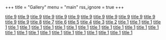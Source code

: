 +++
title = "Gallery"
menu = "main"
rss_ignore = true
+++

<head>
    <meta name="viewport" content="user-scalable=no, width=device-width, initial-scale=1, maximum-scale=1">
    <script type="text/javascript" src="https://cdn.jsdelivr.net/npm/jquery@3.3.1/dist/jquery.min.js"></script>
    <link href="https://cdn.jsdelivr.net/npm/nanogallery2@3/dist/css/nanogallery2.min.css" rel="stylesheet"
        type="text/css">
    <script type="text/javascript"
        src="https://cdn.jsdelivr.net/npm/nanogallery2@3/dist/jquery.nanogallery2.min.js"></script>
</head>

<div id="nanogallery2"
    data-nanogallery2 = '{ 
      "thumbnailWidth":   "auto",
  	  "thumbnailHeight":  400,
      "thumbnailLabel":     { "display": false },
     "galleryMosaic" :   [
          { "c": 1, "r": 1, "w": 2, "h": 2 },
          { "c": 3, "r": 1, "w": 1, "h": 1 },
          { "c": 3, "r": 2, "w": 1, "h": 1 },
          { "c": 1, "r": 3, "w": 1, "h": 1 },
          { "c": 3, "r": 3, "w": 2, "h": 1 }
      ],
      "thumbnailDisplayOutsideScreen": false,
      "thumbnailBorderHorizontal": 0,
      "thumbnailBorderVertical": 0,
      "slideshowDelay": 500,
      "imageTransition": "swipe2"
    }'
  >
      <a href="/images/gallery/2023/36.jpg.webp" data-ngthumb="/images/gallery/thumb/2023/36.jpg.webp">title 9</a>
      <a href="/images/gallery/2023/35.jpg.webp" data-ngthumb="/images/gallery/thumb/2023/35.jpg.webp">title 9</a>
      <a href="/images/gallery/2023/34.jpg.webp" data-ngthumb="/images/gallery/thumb/2023/34.jpg.webp">title 9</a>
      <a href="/images/gallery/2023/33.jpg.webp" data-ngthumb="/images/gallery/thumb/2023/33.jpg.webp">title 9</a>
      <a href="/images/gallery/2023/32.jpg.webp" data-ngthumb="/images/gallery/thumb/2023/32.jpg.webp">title 9</a>
      <a href="/images/gallery/2023/31.jpg.webp" data-ngthumb="/images/gallery/thumb/2023/31.jpg.webp">title 9</a>
      <a href="/images/gallery/2023/30.jpg.webp" data-ngthumb="/images/gallery/thumb/2023/30.jpg.webp">title 9</a>
      <a href="/images/gallery/2023/29.jpg.webp" data-ngthumb="/images/gallery/thumb/2023/29.jpg.webp">title 9</a>
      <a href="/images/gallery/2023/28.jpg.webp" data-ngthumb="/images/gallery/thumb/2023/28.jpg.webp">title 9</a>
      <a href="/images/gallery/2023/27.jpg.webp" data-ngthumb="/images/gallery/thumb/2023/27.jpg.webp">title 9</a>
      <a href="/images/gallery/2023/26.jpg.webp" data-ngthumb="/images/gallery/thumb/2023/26.jpg.webp">title 9</a>
      <a href="/images/gallery/2023/24.jpg.webp" data-ngthumb="/images/gallery/thumb/2023/24.jpg.webp">title 9</a>
      <a href="/images/gallery/2023/25.jpg.webp" data-ngthumb="/images/gallery/thumb/2023/25.jpg.webp">title 9</a>
      <a href="/images/gallery/2023/9.jpg.webp" data-ngthumb="/images/gallery/thumb/2023/9.jpg.webp">title 9</a>
      <a href="/images/gallery/2023/8.jpg.webp" data-ngthumb="/images/gallery/thumb/2023/8.jpg.webp">title 8</a>
      <a href="/images/gallery/2023/7.jpg.webp" data-ngthumb="/images/gallery/thumb/2023/7.jpg.webp">title 7</a>
      <a href="/images/gallery/2023/6.jpg.webp" data-ngthumb="/images/gallery/thumb/2023/6.jpg.webp">title 6</a>
      <a href="/images/gallery/2023/5.jpg.webp" data-ngthumb="/images/gallery/thumb/2023/5.jpg.webp">title 5</a>
      <a href="/images/gallery/2023/4.jpg.webp" data-ngthumb="/images/gallery/thumb/2023/4.jpg.webp">title 4</a>
      <a href="/images/gallery/2023/3.jpg.webp" data-ngthumb="/images/gallery/thumb/2023/3.jpg.webp">title 3</a>
      <a href="/images/gallery/2023/2.jpg.webp" data-ngthumb="/images/gallery/thumb/2023/2.jpg.webp">title 2</a>
      <a href="/images/gallery/2023/1.jpg.webp" data-ngthumb="/images/gallery/thumb/2023/1.jpg.webp">title 1</a>
      <a href="/images/gallery/2023/10.jpg.webp" data-ngthumb="/images/gallery/thumb/2023/10.jpg.webp">title 1</a>
      <a href="/images/gallery/2023/11.jpg.webp" data-ngthumb="/images/gallery/thumb/2023/11.jpg.webp">title 1</a>
      <a href="/images/gallery/2023/12.jpg.webp" data-ngthumb="/images/gallery/thumb/2023/12.jpg.webp">title 1</a>
      <a href="/images/gallery/2023/13.jpg.webp" data-ngthumb="/images/gallery/thumb/2023/13.jpg.webp">title 1</a>
      <a href="/images/gallery/2023/14.jpg.webp" data-ngthumb="/images/gallery/thumb/2023/14.jpg.webp">title 1</a>
      <a href="/images/gallery/2023/15.jpg.webp" data-ngthumb="/images/gallery/thumb/2023/15.jpg.webp">title 1</a>
      <a href="/images/gallery/2023/16.jpg.webp" data-ngthumb="/images/gallery/thumb/2023/16.jpg.webp">title 1</a>
      <a href="/images/gallery/2023/17.jpg.webp" data-ngthumb="/images/gallery/thumb/2023/17.jpg.webp">title 1</a>
      <a href="/images/gallery/2023/18.jpg.webp" data-ngthumb="/images/gallery/thumb/2023/18.jpg.webp">title 1</a>
      <a href="/images/gallery/2023/19.jpg.webp" data-ngthumb="/images/gallery/thumb/2023/19.jpg.webp">title 1</a>
      <a href="/images/gallery/2023/20.jpg.webp" data-ngthumb="/images/gallery/thumb/2023/20.jpg.webp">title 1</a>
      <a href="/images/gallery/2023/21.jpg.webp" data-ngthumb="/images/gallery/thumb/2023/21.jpg.webp">title 1</a>
      <a href="/images/gallery/2023/22.jpg.webp" data-ngthumb="/images/gallery/thumb/2023/22.jpg.webp">title 1</a>
      <a href="/images/gallery/2023/23.jpg.webp" data-ngthumb="/images/gallery/thumb/2023/23.jpg.webp">title 1</a>
      <a href="/images/gallery/2021/1.jpg.webp" data-ngthumb="/images/gallery/thumb/2021/1.jpg.webp">title 1</a>
      <a href="/images/gallery/2021/2.jpg.webp" data-ngthumb="/images/gallery/thumb/2021/2.jpg.webp">title 1</a>
      <a href="/images/gallery/2021/3.jpg.webp" data-ngthumb="/images/gallery/thumb/2021/3.jpg.webp">title 1</a>
      <a href="/images/gallery/2021/4.jpg.webp" data-ngthumb="/images/gallery/thumb/2021/4.jpg.webp">title 1</a>
      <a href="/images/gallery/2021/5.jpg.webp" data-ngthumb="/images/gallery/thumb/2021/5.jpg.webp">title 1</a>
      <a href="/images/gallery/2020/1.jpg.webp" data-ngthumb="/images/gallery/thumb/2020/1.jpg.webp">title 1</a>
      <a href="/images/gallery/2020/2.jpg.webp" data-ngthumb="/images/gallery/thumb/2020/2.jpg.webp">title 1</a>
      <a href="/images/gallery/2020/3.jpg.webp" data-ngthumb="/images/gallery/thumb/2020/3.jpg.webp">title 1</a>
      <a href="/images/gallery/2020/4.jpg.webp" data-ngthumb="/images/gallery/thumb/2020/4.jpg.webp">title 1</a>
      <a href="/images/gallery/2020/5.jpg.webp" data-ngthumb="/images/gallery/thumb/2020/5.jpg.webp">title 1</a>
      <a href="/images/gallery/2020/6.jpg.webp" data-ngthumb="/images/gallery/thumb/2020/6.jpg.webp">title 1</a>
      <a href="/images/gallery/2020/7.jpg.webp" data-ngthumb="/images/gallery/thumb/2020/7.jpg.webp">title 1</a>
      <a href="/images/gallery/2020/8.jpg.webp" data-ngthumb="/images/gallery/thumb/2020/8.jpg.webp">title 1</a>
</div>
